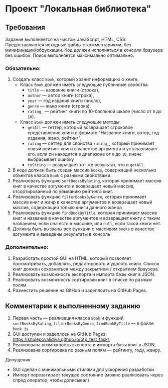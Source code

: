 # Проект "Локальная библиотека" 

## Требования

Задание выполняется на чистом JavaScript, HTML, CSS. Предоставляются исходные файлы с комментариями, без минификации/обфускации. 
Код должен исполняться в консоли браузера без ошибок. Поиск выполняется максимально оптимально.

### Обязательно:

1. Создать класс `Book`, который хранит информацию о книге.
   + Класс `Book` должен иметь следующие публичные свойства:
      + `title` — название книги (строка),
      + `author` — автор книги (строка),
      + `year` — год издания книги (число),
      + `genre` — жанр книги (строка),
      + `rating_` — рейтинг книги по 10-балльной шкале (число от `0` до `10`).
   + Класс `Book` должен иметь следующие методы:
     + `getAll` — геттер, который возвращает строковое представление книги в формате "Название книги, автор, год издания, жанр, рейтинг",
     + `rating` — сеттер для свойства `rating_`, который принимает новый рейтинг книги в качестве аргумента и устанавливает его, если он находится в диапазоне от `0` до `10`, иначе выбрасывает ошибку 
     + `toString` — возвращает тот же результат, что и `getAll`. 
2. В коде должен быть создан массив `books`, содержащий несколько объектов класса `Book` с разными свойствами. 
3. Реализовать функцию `sortBooksByRating`, которая принимает массив книг в качестве аргумента и возвращает новый массив, отсортированный по убыванию рейтинга книг.
4. Реализовать функцию `filterBooksByGenre`, которая принимает массив книг и жанр в качестве аргументов и возвращает новый массив, содержащий только книги данного жанра 
5. Реализовать функцию `findBookByTitle`, которая принимает массив книг и название в качестве аргументов и возвращает книгу с таким названием, если она есть в массиве, или `null`, если такой книги нет. 
6. Должны быть вызваны все функции с массивом `books` в качестве аргумента и выведены результаты в консоль

### Дополнительно:

1. Разработать простой GUI на HTML, который позволяет просматривать, добавлять, редактировать и удалять книги. Список книг должен сохраняться между закрытием / открытием браузера. 
2. Реализовать возможность экспорта и импорта базы книг в JSON. 
3. Реализовать возможность сортировки книг в списке по разным полям. 
4. Разместить решение на GitHub и задеплоить на GitHub Pages.

## Комментарии к выполненному заданию

1. Первая часть — реализация класса `Book` и функций `sortBooksByRating`, `filterBooksByGenre`, `findBookByTitle` — в файле `book.js`
2. GUI доступен и задеплоен на GitHub Pages: https://shulepovalidiya.github.io/otp_test_task/,
3. Реализована возможность экспорта и импорта базы книг в JSON,
4. Реализована сортировка по разным полям — рейтингу, году, жанру.

Допущения:
- GUI сделан с минимальными стилями для ускорения разработки
- Импорт перезатирает текущее состояние (можно реализовать через спред оператор, чтобы дописывал)
